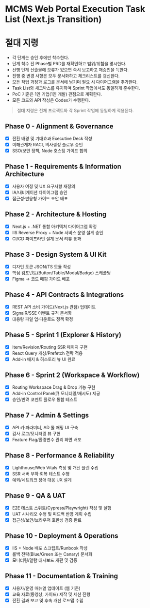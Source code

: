 # MCMS Web Portal Execution Task List (Next.js Transition)

# 절대 지령
- 각 단계는 승인 후에만 착수한다.
- 단계 착수 전 Phase별 PRD를 재확인하고 범위/위험을 명시한다.
- 선행 단계 산출물에 오류가 있으면 즉시 보고하고 재승인을 득한다.
- 진행 중 변경 사항은 모두 문서화하고 체크리스트를 갱신한다.
- 모든 작업 과정과 로그를 문서에 남기며 필요 시 다이어그램을 추가한다.
- Task List와 체크박스를 유지하며 Sprint 작업에서도 동일하게 준수한다.
- PoC 기준은 1인 기업(1인 개발) 관점으로 계획한다.
- 모든 코드와 API 작성은 Codex가 수행한다.

> 절대 지령은 전체 프로젝트와 각 Sprint 작업에 동일하게 적용된다.

## Phase 0 - Alignment & Governance
- [x] 전환 배경 및 기대효과 Executive Deck 작성
- [x] 이해관계자 RACI, 의사결정 플로우 승인
- [x] SSO/보안 정책, Node 호스팅 가이드 합의

## Phase 1 - Requirements & Information Architecture
- [x] 사용자 여정 및 UX 요구사항 재정의
- [x] IA/내비게이션 다이어그램 승인
- [x] 접근성·반응형 가이드 초안 배포

## Phase 2 - Architecture & Hosting
- [x] Next.js + .NET 통합 아키텍처 다이어그램 확정
- [x] IIS Reverse Proxy + Node 서비스 운영 설계 승인
- [x] CI/CD 파이프라인 설계 문서 리뷰 통과

## Phase 3 - Design System & UI Kit
- [x] 디자인 토큰 JSON/TS 모듈 작성
- [x] 핵심 컴포넌트(Button/Table/Modal/Badge) 스캐폴딩
- [x] Figma → 코드 매핑 가이드 배포

## Phase 4 - API Contracts & Integrations
- [x] REST API 소비 가이드(Next.js 관점) 업데이트
- [x] SignalR/SSE 이벤트 규격 문서화
- [x] 대용량 파일 업·다운로드 정책 확정

## Phase 5 - Sprint 1 (Explorer & History)
- [x] Item/Revision/Routing SSR 페이지 구현
- [x] React Query 캐싱/Prefetch 전략 적용
- [x] Add-in 배지 & 히스토리 뷰 UI 완료

## Phase 6 - Sprint 2 (Workspace & Workflow)
- [x] Routing Workspace Drag & Drop 기능 구현
- [x] Add-in Control Panel(큐 모니터링/재시도) 제공
- [x] 승인/반려 코멘트 플로우 통합 테스트

## Phase 7 - Admin & Settings
- [x] API 키·파라미터, AD 롤 매핑 UI 구축
- [x] 감사 로그/모니터링 뷰 구현
- [x] Feature Flag/환경변수 관리 화면 배포

## Phase 8 - Performance & Reliability
- [x] Lighthouse/Web Vitals 측정 및 개선 플랜 수립
- [x] SSR 서버 부하·회복 테스트 수행
- [x] 예외/네트워크 장애 대응 UX 설계

## Phase 9 - QA & UAT
- [x] E2E 테스트 스위트(Cypress/Playwright) 작성 및 실행
- [x] UAT 시나리오 수행 및 피드백 반영 계획 수립
- [x] 접근성/보안/브라우저 호환성 검증 완료

## Phase 10 - Deployment & Operations
- [x] IIS + Node 배포 스크립트/Runbook 작성
- [x] 롤백 전략(Blue/Green 또는 Canary) 문서화
- [x] 모니터링/알람 대시보드 개편 및 검증

## Phase 11 - Documentation & Training
- [x] 사용자/운영 매뉴얼 업데이트 (웹 기준)
- [x] 교육 자료(동영상, 가이드) 제작 및 세션 진행
- [x] 전환 결과 보고 및 후속 개선 로드맵 수립

